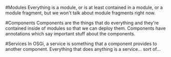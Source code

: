#Modules
Everything is a module, or is at least contained in a module, or a module fragment, but we won't talk about module fragments right now.

#Components
Components are the things that do everything and they're contained inside of modules so that we can deploy them. Components have annotations which say important stuff about the components.

#Services
In OSGi, a service is something that a component provides to another component. Everything that does anything is a service... sort of...